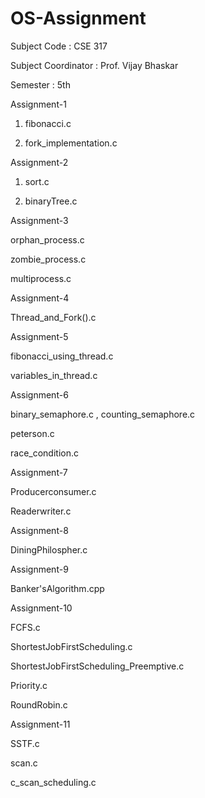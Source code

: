 # OS-Assignment
Subject Code : CSE 317

Subject Coordinator : Prof. Vijay Bhaskar

Semester : 5th


Assignment-1

   1. fibonacci.c

   2. fork_implementation.c


Assignment-2


   1. sort.c

   2. binaryTree.c

Assignment-3


   orphan_process.c

   zombie_process.c

   multiprocess.c

Assignment-4


   Thread_and_Fork().c

Assignment-5


   fibonacci_using_thread.c

   variables_in_thread.c

Assignment-6


   binary_semaphore.c , counting_semaphore.c

   peterson.c

   race_condition.c

Assignment-7


   Producerconsumer.c

   Readerwriter.c

Assignment-8


   DiningPhilospher.c

Assignment-9


   Banker'sAlgorithm.cpp

Assignment-10


   FCFS.c

   ShortestJobFirstScheduling.c

   ShortestJobFirstScheduling_Preemptive.c
 
   Priority.c

   RoundRobin.c

Assignment-11


   SSTF.c

   scan.c

   c_scan_scheduling.c
